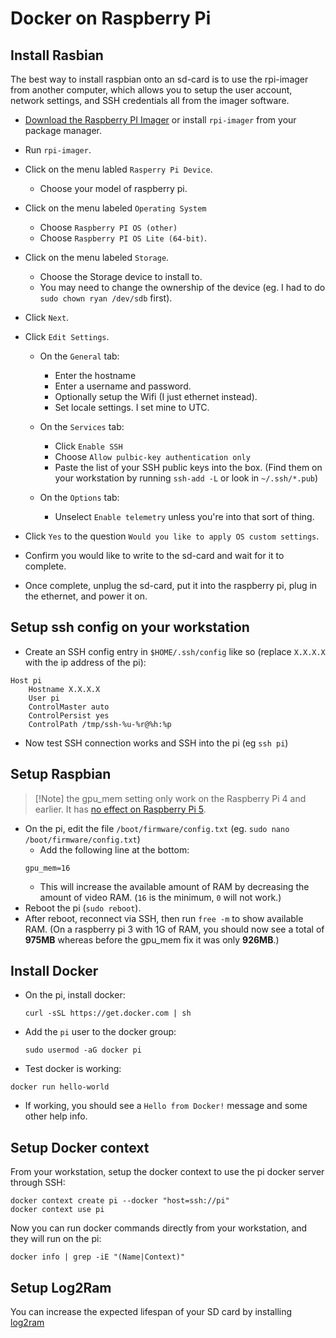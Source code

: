 # Docker on Raspberry Pi

## Install Rasbian

The best way to install raspbian onto an sd-card is to use the
rpi-imager from another computer, which allows you to setup the user
account, network settings, and SSH credentials all from the imager
software.

 * [Download the Raspberry PI
   Imager](https://www.raspberrypi.com/software/) or install
   `rpi-imager` from your package manager.
 * Run `rpi-imager`.
 * Click on the menu labled `Rasperry Pi Device`.
   * Choose your model of raspberry pi.
   
 * Click on the menu labeled `Operating System`
   * Choose `Raspberry PI OS (other)`
   * Choose `Raspberry PI OS Lite (64-bit)`.
   
 * Click on the menu labeled `Storage`.
   * Choose the Storage device to install to.
   * You may need to change the ownership of the device (eg. I had to
     do `sudo chown ryan /dev/sdb` first).
     
 * Click `Next`.
 
 * Click `Edit Settings`.
 
   * On the `General` tab:
   
     * Enter the hostname
     * Enter a username and password.
     * Optionally setup the Wifi (I just ethernet instead).
     * Set locale settings. I set mine to UTC.
     
   * On the `Services` tab:
   
     * Click `Enable SSH`
     * Choose `Allow pulbic-key authentication only`
     * Paste the list of your SSH public keys into the box. (Find them
       on your workstation by running `ssh-add -L` or look in
       `~/.ssh/*.pub`)
       
   * On the `Options` tab:
   
     * Unselect `Enable telemetry` unless you're into that sort of
       thing.
       
 * Click `Yes` to the question `Would you like to apply OS custom settings`.
 
 * Confirm you would like to write to the sd-card and wait for it to complete.
 
 * Once complete, unplug the sd-card, put it into the raspberry pi,
   plug in the ethernet, and power it on.

## Setup ssh config on your workstation

 * Create an SSH config entry in `$HOME/.ssh/config` like so (replace `X.X.X.X` with the ip address of the pi):
```
Host pi
    Hostname X.X.X.X
    User pi
    ControlMaster auto
    ControlPersist yes
    ControlPath /tmp/ssh-%u-%r@%h:%p
```
 * Now test SSH connection works and SSH into the pi (eg `ssh pi`)
 
## Setup Raspbian

> [!Note] the gpu_mem setting only work on the Raspberry Pi 4 and earlier. It has [no effect on Raspberry Pi 5](https://www.raspberrypi.com/documentation/computers/legacy_config_txt.html#legacy-memory-options).

 * On the pi, edit the file `/boot/firmware/config.txt` (eg. `sudo nano /boot/firmware/config.txt`)
   * Add the following line at the bottom: 
   ```
   gpu_mem=16
   ```
   * This will increase the available amount of RAM by decreasing the amount of
     video RAM. (`16` is the minimum, `0` will not work.)
 * Reboot the pi (`sudo reboot`).
 * After reboot, reconnect via SSH, then run `free -m` to show available RAM. (On a
   raspberry pi 3 with 1G of RAM, you should now see a total of **975MB** whereas before the
   gpu_mem fix it was only **926MB**.)
   
## Install Docker

 * On the pi, install docker:
   ```
   curl -sSL https://get.docker.com | sh
   ```
 * Add the `pi` user to the docker group:
   ```
   sudo usermod -aG docker pi
   ```
 * Test docker is working:
 
 ```
 docker run hello-world
 ```
  * If working, you should see a `Hello from Docker!` message and some other help info.

## Setup Docker context

From your workstation, setup the docker context to use the pi docker server
through SSH:

```
docker context create pi --docker "host=ssh://pi"
docker context use pi
```

Now you can run docker commands directly from your workstation, and they will
run on the pi:

```
docker info | grep -iE "(Name|Context)"
```

## Setup Log2Ram

You can increase the expected lifespan of your SD card by installing
[log2ram](https://github.com/azlux/log2ram#log2ram)
